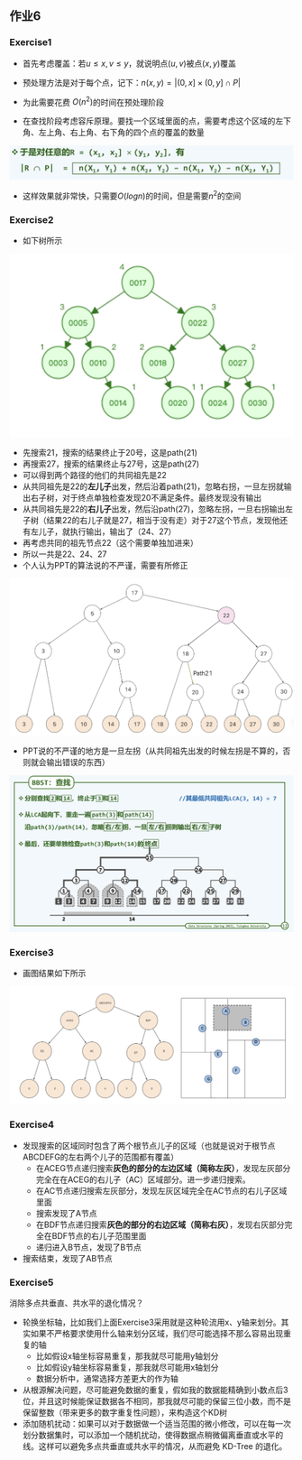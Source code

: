 ## 作业6

### Exercise1

- 首先考虑覆盖：若$u\leq x, v\leq y$，就说明点$(u,v)$被点$(x,y)$覆盖
- 预处理方法是对于每个点，记下：$n(x,y) = |(0,x] \times (0,y] \cap P|$
- 为此需要花费 $O(n^2)$的时间在预处理阶段

- 在查找阶段考虑容斥原理。要找一个区域里面的点，需要考虑这个区域的左下角、左上角、右上角、右下角的四个点的覆盖的数量

![截屏2023-04-01 16.51.03](./ADS%E4%BD%9C%E4%B8%9A6.assets/%E6%88%AA%E5%B1%8F2023-04-01%2016.51.03.png)

- 这样效果就非常快，只需要$O(logn)$的时间，但是需要$n^2$的空间

### Exercise2

- 如下树所示

![截屏2023-04-01 17.05.20](./ADS%E4%BD%9C%E4%B8%9A6.assets/%E6%88%AA%E5%B1%8F2023-04-01%2017.05.20.png)

- 先搜索21，搜索的结果终止于20号，这是path(21)
- 再搜索27，搜索的结果终止与27号，这是path(27)
- 可以得到两个路径的他们的共同祖先是22
- 从共同祖先是22的**左儿子**出发，然后沿着path(21)，忽略右拐，一旦左拐就输出右子树，对于终点单独检查发现20不满足条件。最终发现没有输出
- 从共同祖先是22的**右儿子**出发，然后沿path(27)，忽略左拐，一旦右拐输出左子树（结果22的右儿子就是27，相当于没有走）对于27这个节点，发现他还有左儿子，就执行输出，输出了（24、27）
- 再考虑共同的祖先节点22（这个需要单独加进来）
- 所以一共是22、24、27
- 个人认为PPT的算法说的不严谨，需要有所修正

![截屏2023-04-01 17.43.40](./ADS%E4%BD%9C%E4%B8%9A6.assets/%E6%88%AA%E5%B1%8F2023-04-01%2017.43.40.png)



- PPT说的不严谨的地方是一旦左拐（从共同祖先出发的时候左拐是不算的，否则就会输出错误的东西）

![截屏2023-04-01 17.44.52](./ADS%E4%BD%9C%E4%B8%9A6.assets/%E6%88%AA%E5%B1%8F2023-04-01%2017.44.52.png)

### Exercise3

- 画图结果如下所示

![截屏2023-04-01 17.46.31](./ADS%E4%BD%9C%E4%B8%9A6.assets/%E6%88%AA%E5%B1%8F2023-04-01%2017.46.31.png)

### Exercise4

- 发现搜索的区域同时包含了两个根节点儿子的区域（也就是说对于根节点ABCDEFG的左右两个儿子的范围都有覆盖）
  - 在ACEG节点递归搜索**灰色的部分的左边区域（简称左灰）**，发现左灰部分完全在在ACEG的右儿子（AC）区域部分。进一步递归搜索。
  - 在AC节点递归搜索左灰部分，发现左灰区域完全在AC节点的右儿子区域里面
  - 搜索发现了A节点
  - 在BDF节点递归搜索**灰色的部分的右边区域（简称右灰）**，发现右灰部分完全在BDF节点的右儿子范围里面
  - 递归进入B节点，发现了B节点
- 搜索结束，发现了AB节点

### Exercise5

消除多点共垂直、共水平的退化情况？

- 轮换坐标轴，比如我们上面Exercise3采用就是这种轮流用x、y轴来划分。其实如果不严格要求使用什么轴来划分区域，我们尽可能选择不那么容易出现重复的轴
  - 比如假设x轴坐标容易重复，那我就尽可能用y轴划分
  - 比如假设y轴坐标容易重复，那我就尽可能用x轴划分
  - 数据分析中，通常选择方差更大的作为轴
- 从根源解决问题，尽可能避免数据的重复，假如我的数据能精确到小数点后3位，并且这时候能保证数据各不相同，那我就尽可能的保留三位小数，而不是保留整数（带来更多的数字重复性问题），来构造这个KD树
- 添加随机扰动：如果可以对于数据做一个适当范围的微小修改，可以在每一次划分数据集时，可以添加一个随机扰动，使得数据点稍微偏离垂直或水平的线。这样可以避免多点共垂直或共水平的情况，从而避免 KD-Tree 的退化。